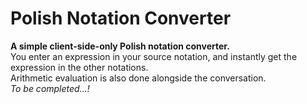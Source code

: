 # Polish Notation Converter
**A simple client-side-only Polish notation converter.**   
You enter an expression in your source notation, and instantly get the expression in the other notations.   
Arithmetic evaluation is also done alongside the conversation.   
*To be completed...!*